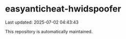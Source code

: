 # easyanticheat-hwidspoofer

Last updated: 2025-07-02 04:43:43

This repository is automatically maintained.
